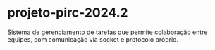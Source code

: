 # projeto-pirc-2024.2
Sistema de gerenciamento de tarefas que permite colaboração entre equipes, com comunicação via socket e protocolo próprio.
